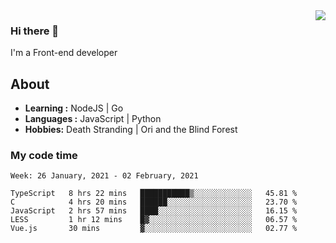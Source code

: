 <img align='right' src="https://github-readme-stats.vercel.app/api?username=strugglebak&show_icons=true">

### Hi there 👋

I'm a Front-end developer

## About

-  **Learning :** NodeJS | Go
-  **Languages :** JavaScript | Python
-  **Hobbies:** Death Stranding | Ori and the Blind Forest

### My code time

<!--START_SECTION:waka-->
```text
Week: 26 January, 2021 - 02 February, 2021

TypeScript   8 hrs 22 mins   ███████████▒░░░░░░░░░░░░░   45.81 % 
C            4 hrs 20 mins   ██████░░░░░░░░░░░░░░░░░░░   23.70 % 
JavaScript   2 hrs 57 mins   ████░░░░░░░░░░░░░░░░░░░░░   16.15 % 
LESS         1 hr 12 mins    █▓░░░░░░░░░░░░░░░░░░░░░░░   06.57 % 
Vue.js       30 mins         ▓░░░░░░░░░░░░░░░░░░░░░░░░   02.77 % 
```
<!--END_SECTION:waka-->
